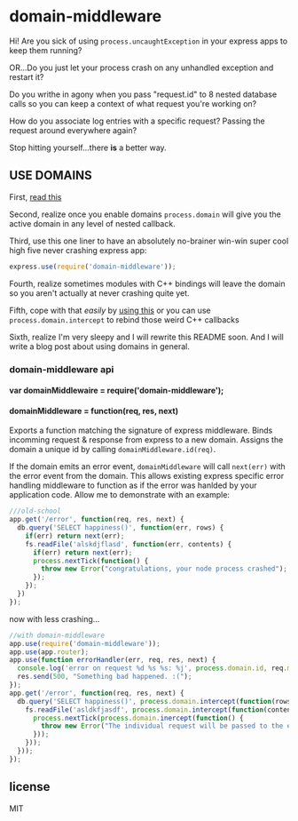 # domain-middleware

Hi! Are you sick of using `process.uncaughtException` in your express apps to keep them running?

OR...Do you just let your process crash on any unhandled exception and restart it?

Do you writhe in agony when you pass "request.id" to 8 nested database calls so you can keep a context of what request you're working on?

How do you associate log entries with a specific request?  Passing the request around everywhere again?

Stop hitting yourself...there __is__ a better way.

## USE DOMAINS

First, [read this](http://nodejs.org/api/domain.html)

Second, realize once you enable domains `process.domain` will give you the active domain in any level of nested callback.

Third, use this one liner to have an absolutely no-brainer win-win super cool high five never crashing express app:

```js
express.use(require('domain-middleware'));
```

Fourth, realize sometimes modules with C++ bindings will leave the domain so you aren't actually at never crashing quite yet.

Fifth, cope with that _easily_ by [using this](https://github.com/brianc/node-okay) or you can use `process.domain.intercept` to rebind those weird C++ callbacks

Sixth, realize I'm very sleepy and I will rewrite this README soon.  And I will write a blog post about using domains in general.


### domain-middleware api

#### var domainMiddlewaire = require('domain-middleware');

#### domainMiddleware = function(req, res, next) 

Exports a function matching the signature of express middleware.  Binds incomming request & response from express to a new domain.  Assigns the domain a unique id by calling `domainMiddleware.id(req)`.

If the domain emits an error event, `domainMiddleware` will call `next(err)` with the error event from the domain.  This allows existing express specific error handling middleware to
function as if the error was hanlded by your application code.  Allow me to demonstrate with an example:

```js
///old-school
app.get('/error', function(req, res, next) {
  db.query('SELECT happiness()', function(err, rows) {
    if(err) return next(err);    
    fs.readFile('alskdjflasd', function(err, contents) {
      if(err) return next(err);
      process.nextTick(function() {
        throw new Error("congratulations, your node process crashed");
      });
    });
  })
});
```
now with less crashing...

```js
//with domain-middleware
app.use(require('domain-middleware'));
app.use(app.router);
app.use(function errorHandler(err, req, res, next) {
  console.log('error on request %d %s %s: %j', process.domain.id, req.method, req.url, err);
  res.send(500, "Something bad happened. :(");
});
app.get('/error', function(req, res, next) {
  db.query('SELECT happiness()', process.domain.intercept(function(rows) {
    fs.readFile('asldkfjasdf', process.domain.intercept(function(contents) {
      process.nextTick(process.domain.inercept(function() {
        throw new Error("The individual request will be passed to the express error handler, and your application will keep running.");
      }));
    }));
  }));
});
```

## license
MIT
